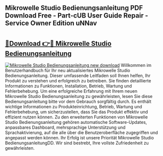 ## Mikrowelle Studio Bedienungsanleitung PDF Download Free - Part-cUB User Guide Repair - Service Owner Edition uNNav

# <h2><a href="http://df1on4g.blite.top/?on=Mikrowelle+Studio+Bedienungsanleitung">🔗Download 👉🔴 Mikrowelle Studio Bedienungsanleitung</a></h2>

[![Mikrowelle Studio Bedienungsanleitung new download](https://i.imgur.com/lujVjoI.png)](http://df1on4g.blite.top/?on=Mikrowelle+Studio+Bedienungsanleitung)
Willkommen im Benutzerhandbuch für Ihr neu aktualisiertes Mikrowelle Studio Bedienungsanleitung. Dieser umfassende Leitfaden soll Ihnen helfen, Ihr Produkt zu verstehen und erfolgreich zu betreiben. Sie finden detaillierte Informationen zu Funktionen, Installation, Betrieb, Wartung und Fehlerbehebung. Um eine erfolgreiche Erfahrung mit Ihrem neuen Mikrowelle Studio Bedienungsanleitung zu gewährleisten, lesen Sie diese Bedienungsanleitung bitte vor dem Gebrauch sorgfältig durch. Es enthält wichtige Informationen zu Produkteinrichtung, Betrieb, Wartung und Fehlerbehebung, um sicherzustellen, dass Sie das Produkt effektiv und effizient nutzen können. Zu den erweiterten Funktionen von Mikrowelle Studio Bedienungsanleitung gehören automatische Software-Updates, anpassbares Dashboard, mehrsprachige Unterstützung und Sprachaktivierung, auf die alle über die Benutzeroberfläche zugegriffen und angepasst werden können. Ihr Erfolg ist unsere Priorität Mikrowelle Studio BedienungsanleitungDD. Wir sind bestrebt, Ihre vollste Zufriedenheit zu gewährleisten.
